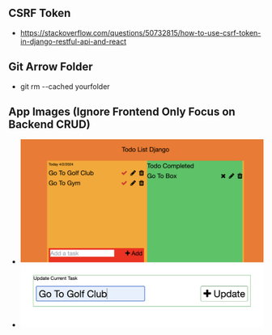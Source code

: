 ## CSRF Token
- https://stackoverflow.com/questions/50732815/how-to-use-csrf-token-in-django-restful-api-and-react

## Git Arrow Folder 
- git rm --cached yourfolder

## App Images (Ignore Frontend Only Focus on Backend CRUD)
- ![CRUD App](Resources/app1.png)
- ![CRUD App](Resources/app2.png)